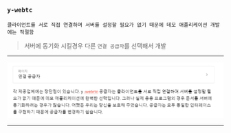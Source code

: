 ### ```y-webtc```

```
클라이언트를 서로 직접 연결하며 서버를 설정할 필요가 없기 때문에 데모 애플리케이션 개발에는 적절함
```

> 서버에 동기화 시킬경우 다른 `연결 공급자`를 선택해서 개발

---

![확장에대한 공식문서 설명](./img/y_webtc_확장.png)

---